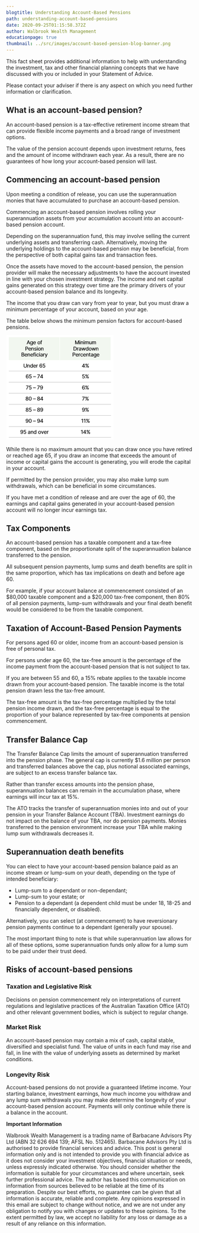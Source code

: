 ```yaml
---
blogtitle: Understanding Account-Based Pensions
path: understanding-account-based-pensions
date: 2020-09-25T01:15:58.372Z
author: Walbrook Wealth Management
educationpage: true
thumbnail: ../src/images/account-based-pension-blog-banner.png
---
```

This fact sheet provides additional information to help with understanding the investment, tax and other financial planning concepts that we have discussed with you or included in your Statement of Advice.

Please contact your adviser if there is any aspect on which you need further information or clarification.

## What is an account-based pension?

An account-based pension is a tax-effective retirement income stream that can provide flexible income payments and a broad range of investment options.

The value of the pension account depends upon investment returns, fees and the amount of income withdrawn each year. As a result, there are no guarantees of how long your account-based pension will last.

## Commencing an account-based pension

Upon meeting a condition of release, you can use the superannuation monies that have accumulated to purchase an account-based pension.

Commencing an account-based pension involves rolling your superannuation assets from your accumulation account into an account-based pension account.

Depending on the superannuation fund, this may involve selling the current underlying assets and transferring cash. Alternatively, moving the underlying holdings to the account-based pension may be beneficial, from the perspective of both capital gains tax and transaction fees.

Once the assets have moved to the account-based pension, the pension provider will make the necessary adjustments to have the account invested in line with your chosen investment strategy. The income and net capital gains generated on this strategy over time are the primary drivers of your account-based pension balance and its longevity.

The income that you draw can vary from year to year, but you must draw a minimum percentage of your account, based on your age.

The table below shows the minimum pension factors for account-based pensions.

![Minimum Pensions](../src/images/minimum-pension-payments.png "Minimum Pensions")

While there is no maximum amount that you can draw once you have retired or reached age 65, if you draw an income that exceeds the amount of income or capital gains the account is generating, you will erode the capital in your account.

If permitted by the pension provider, you may also make lump sum withdrawals, which can be beneficial in some circumstances.

If you have met a condition of release and are over the age of 60, the earnings and capital gains generated in your account-based pension account will no longer incur earnings tax.

## Tax Components

An account-based pension has a taxable component and a tax-free component, based on the proportionate split of the superannuation balance transferred to the pension.

All subsequent pension payments, lump sums and death benefits are split in the same proportion, which has tax implications on death and before age 60.

For example, if your account balance at commencement consisted of an $80,000 taxable component and a $20,000 tax-free component, then 80% of all pension payments, lump-sum withdrawals and your final death benefit would be considered to be from the taxable component.

## Taxation of Account-Based Pension Payments

For persons aged 60 or older, income from an account-based pension is free of personal tax.

For persons under age 60, the tax-free amount is the percentage of the income payment from the account-based pension that is not subject to tax.

If you are between 55 and 60, a 15% rebate applies to the taxable income drawn from your account-based pension. The taxable income is the total pension drawn less the tax-free amount.

The tax-free amount is the tax-free percentage multiplied by the total pension income drawn, and the tax-free percentage is equal to the proportion of your balance represented by tax-free components at pension commencement.

## Transfer Balance Cap

The Transfer Balance Cap limits the amount of superannuation transferred into the pension phase. The general cap is currently $1.6 million per person and transferred balances above the cap, plus notional associated earnings, are subject to an excess transfer balance tax.

Rather than transfer excess amounts into the pension phase, superannuation balances can remain in the accumulation phase, where earnings will incur tax at 15%.

The ATO tracks the transfer of superannuation monies into and out of your pension in your Transfer Balance Account (TBA). Investment earnings do not impact on the balance of your TBA, nor do pension payments. Monies transferred to the pension environment increase your TBA while making lump sum withdrawals decreases it.

## Superannuation death benefits

You can elect to have your account-based pension balance paid as an income stream or lump-sum on your death, depending on the type of intended beneficiary:

* Lump-sum to a dependant or non-dependant;
* Lump-sum to your estate; or
* Pension to a dependant (a dependent child must be under 18, 18-25 and financially dependent, or disabled).

Alternatively, you can select (at commencement) to have reversionary pension payments continue to a dependant (generally your spouse).

The most important thing to note is that while superannuation law allows for all of these options, some superannuation funds only allow for a lump sum to be paid under their trust deed.

## Risks of account-based pensions

### Taxation and Legislative Risk

Decisions on pension commencement rely on interpretations of current regulations and legislative practices of the Australian Taxation Office (ATO) and other relevant government bodies, which is subject to regular change.

### Market Risk

An account-based pension may contain a mix of cash, capital stable, diversified and specialist fund. The value of units in each fund may rise and fall, in line with the value of underlying assets as determined by market conditions.

### Longevity Risk

Account-based pensions do not provide a guaranteed lifetime income. Your starting balance, investment earnings, how much income you withdraw and any lump sum withdrawals you may make determine the longevity of your account-based pension account. Payments will only continue while there is a balance in the account.

**Important Information**

Walbrook Wealth Management is a trading name of Barbacane Advisors Pty Ltd (ABN 32 626 694 139; AFSL No. 512465). Barbacane Advisors Pty Ltd is authorised to provide financial services and advice. This post is general information only and is not intended to provide you with financial advice as it does not consider your investment objectives, financial situation or needs, unless expressly indicated otherwise. You should consider whether the information is suitable for your circumstances and where uncertain, seek further professional advice. The author has based this communication on information from sources believed to be reliable at the time of its preparation. Despite our best efforts, no guarantee can be given that all information is accurate, reliable and complete. Any opinions expressed in this email are subject to change without notice, and we are not under any obligation to notify you with changes or updates to these opinions. To the extent permitted by law, we accept no liability for any loss or damage as a result of any reliance on this information.